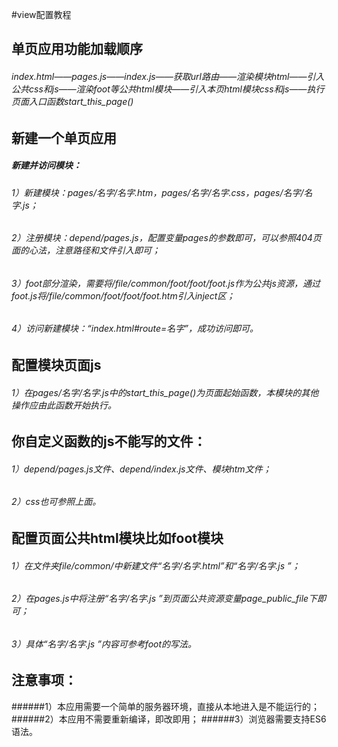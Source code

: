 #view配置教程

## 单页应用功能加载顺序

###### index.html——pages.js——index.js——获取url路由——渲染模块html——引入公共css和js——渲染foot等公共html模块——引入本页html模块css和js——执行页面入口函数start_this_page()

## 新建一个单页应用
##### 新建并访问模块：
###### 1）新建模块：pages/名字/名字.htm，pages/名字/名字.css，pages/名字/名字.js；
###### 2）注册模块：depend/pages.js，配置变量pages的参数即可，可以参照404页面的心法，注意路径和文件引入即可；
###### 3）foot部分渲染，需要将/file/common/foot/foot/foot.js作为公共js资源，通过foot.js将/file/common/foot/foot/foot.htm引入inject区；
###### 4）访问新建模块：“index.html#route=名字”，成功访问即可。

## 配置模块页面js
###### 1）在pages/名字/名字.js中的start_this_page()为页面起始函数，本模块的其他操作应由此函数开始执行。

## 你自定义函数的js不能写的文件：
###### 1）depend/pages.js文件、depend/index.js文件、模块htm文件；
###### 2）css也可参照上面。

## 配置页面公共html模块比如foot模块
###### 1）在文件夹file/common/中新建文件“名字/名字.html”和“名字/名字.js ”；
###### 2）在pages.js中将注册“名字/名字.js ”到页面公共资源变量page_public_file下即可；
###### 3）具体“名字/名字.js ”内容可参考foot的写法。

## 注意事项：
######1）本应用需要一个简单的服务器环境，直接从本地进入是不能运行的；
######2）本应用不需要重新编译，即改即用；
######3）浏览器需要支持ES6语法。